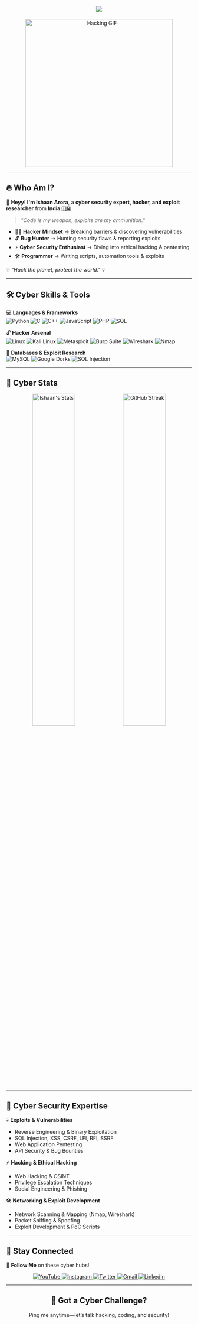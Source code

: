 <!-- Cyberpunk Themed GitHub README -->

<h1 align="center">
  <img src="https://readme-typing-svg.herokuapp.com?font=Orbitron&size=25&color=00FF00&center=true&width=500&lines=👾+Welcome+to+My+Cyber+World+👾;💀+Hacker+|+Developer+|+Bug+Hunter+💀;⚡+Exploits+|+Cyber+Security+|+Pentesting+⚡">
</h1>

<div align="center">
  <img src="https://media2.giphy.com/media/v1.Y2lkPTc5MGI3NjExeHZoZ3RhbnBrMGszeHJuanlvc2piaXR1ajUxZG52Znhvc2d3b3phYyZlcD12MV9pbnRlcm5hbF9naWZfYnlfaWQmY3Q9Zw/SWoSkN6DxTszqIKEqv/giphy.gif" width="400" alt="Hacking GIF"/>
</div>

---

## 🔥 Who Am I?  
👋 **Heyy! I'm Ishaan Arora**, a **cyber security expert, hacker, and exploit researcher** from **India 🇮🇳**  

> _"Code is my weapon, exploits are my ammunition."_  

- 🏴‍☠️ **Hacker Mindset** → Breaking barriers & discovering vulnerabilities  
- 🔓 **Bug Hunter** → Hunting security flaws & reporting exploits  
- ⚡ **Cyber Security Enthusiast** → Diving into ethical hacking & pentesting  
- 🛠 **Programmer** → Writing scripts, automation tools & exploits  

💡 _"Hack the planet, protect the world."_ 💡  

---

## 🛠 Cyber Skills & Tools  
💻 **Languages & Frameworks**  
![Python](https://img.shields.io/badge/Python-000000?style=for-the-badge&logo=python&logoColor=yellow)
![C](https://img.shields.io/badge/C-000000?style=for-the-badge&logo=c&logoColor=white)
![C++](https://img.shields.io/badge/C++-000000?style=for-the-badge&logo=cplusplus&logoColor=blue)
![JavaScript](https://img.shields.io/badge/JavaScript-000000?style=for-the-badge&logo=javascript&logoColor=yellow)
![PHP](https://img.shields.io/badge/PHP-000000?style=for-the-badge&logo=php&logoColor=blue)
![SQL](https://img.shields.io/badge/SQL-000000?style=for-the-badge&logo=mysql&logoColor=white)

🔓 **Hacker Arsenal**  
![Linux](https://img.shields.io/badge/Linux-000000?style=for-the-badge&logo=linux&logoColor=white)
![Kali Linux](https://img.shields.io/badge/Kali_Linux-000000?style=for-the-badge&logo=kalilinux&logoColor=blue)
![Metasploit](https://img.shields.io/badge/Metasploit-000000?style=for-the-badge&logo=meta&logoColor=white)
![Burp Suite](https://img.shields.io/badge/Burp_Suite-000000?style=for-the-badge&logo=burpsuite&logoColor=orange)
![Wireshark](https://img.shields.io/badge/Wireshark-000000?style=for-the-badge&logo=wireshark&logoColor=blue)
![Nmap](https://img.shields.io/badge/Nmap-000000?style=for-the-badge&logo=nmap&logoColor=green)

💾 **Databases & Exploit Research**  
![MySQL](https://img.shields.io/badge/MySQL-000000?style=for-the-badge&logo=mysql&logoColor=blue)
![Google Dorks](https://img.shields.io/badge/Google_Dorks-000000?style=for-the-badge&logo=google&logoColor=red)
![SQL Injection](https://img.shields.io/badge/SQL_Injection-000000?style=for-the-badge&logo=database&logoColor=red)

---

## 🚀 Cyber Stats  
<div align="center">
  <img src="https://github-readme-stats.vercel.app/api?username=ishaancybertech&show_icons=true&theme=radical&hide_border=true" alt="Ishaan's Stats" width="48%"/>
  <img src="https://github-readme-streak-stats.herokuapp.com/?user=ishaancybertech&theme=radical&hide_border=true" alt="GitHub Streak" width="48%"/>
</div>

---

## 🎯 Cyber Security Expertise  
💀 **Exploits & Vulnerabilities**  
- Reverse Engineering & Binary Exploitation  
- SQL Injection, XSS, CSRF, LFI, RFI, SSRF  
- Web Application Pentesting  
- API Security & Bug Bounties  

⚡ **Hacking & Ethical Hacking**  
- Web Hacking & OSINT  
- Privilege Escalation Techniques  
- Social Engineering & Phishing  

🛠 **Networking & Exploit Development**  
- Network Scanning & Mapping (Nmap, Wireshark)  
- Packet Sniffing & Spoofing  
- Exploit Development & PoC Scripts  

---

## 📡 Stay Connected  
🔗 **Follow Me** on these cyber hubs!  
<div align="center">
  <a href="https://www.youtube.com/@ishaancybertech" target="_blank">
    <img src="https://img.shields.io/badge/YOUTUBE-FF0000?style=for-the-badge&logo=youtube&logoColor=white" alt="YouTube"/>
  </a>
  <a href="https://instagram.com/ishaancybertech" target="_blank">
    <img src="https://img.shields.io/badge/INSTAGRAM-E4405F?style=for-the-badge&logo=instagram&logoColor=white" alt="Instagram"/>
  </a>
  <a href="https://twitter.com/ishaancybertech" target="_blank">
    <img src="https://img.shields.io/badge/TWITTER-1DA1F2?style=for-the-badge&logo=twitter&logoColor=white" alt="Twitter"/>
  </a>
  <a href="mailto:ishaancybertech@gmail.com" target="_blank">
    <img src="https://img.shields.io/badge/GMAIL-D14836?style=for-the-badge&logo=gmail&logoColor=white" alt="Gmail"/>
  </a>
  <a href="https://linkedin.com/in/ishaancybertech" target="_blank">
    <img src="https://img.shields.io/badge/LINKEDIN-0077B5?style=for-the-badge&logo=linkedin&logoColor=white" alt="LinkedIn"/>
  </a>
</div>

---

<div align="center">
  <h2>💬 Got a Cyber Challenge?</h2>
  <p>Ping me anytime—let’s talk hacking, coding, and security!</p>
</div>
